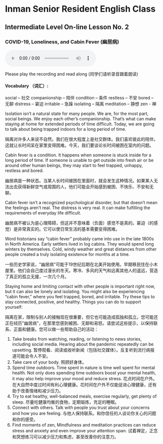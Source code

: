 
# Inman Senior Resident English Class
## Intermediate Level On-line Lesson No. 2

### COVID-19, Loneliness, and Cabin Fever (幽居病)

<audio controls>
  <source src="/bbc_lesson_cabin_fever_lesson 2.mp3" type="audio/mpeg">
  Your browser does not support the audio element.
</audio>

Please play the recording and read along (同学们请听录音跟着朗读)

#### Vocabulary （词汇）:
social – 社交
companionship – 陪伴
condition – 条件
restless – 不安
bored – 无聊
distress – 窘迫
irritable – 急躁
isolating – 隔离
meditation – 静想
zen - 禅


Isolation isn’t a natural state for many people. We are, for the most part, social beings. We enjoy each other’s companionship. That’s what can make staying at home for extended periods of time difficult. Today, we are going to talk about being trapped indoors for a long period of time.

隔离对许多人来说不自然。我们在很大程度上是社交群体。我们喜欢彼此的陪伴。这就让长时间呆在家里变得困难。今天，我们要谈论长时间被困在室内的问题。

Cabin fever is a condition. It happens when someone is stuck inside for a long period of time. If someone is unable to get outside into fresh air or be around other human beings, they may start to feel trapped, unhappy, restless and bored.

幽居病是一种状态。当某人长时间被困在里面时，就会发生这种情况。如果某人无法出去获得新鲜空气或周围的人，他们可能会开始感到被困、不快乐、不安和无聊。

Cabin fever isn’t a recognized psychological disorder, but that doesn’t mean the feelings aren’t real. The distress is very real. It can make fulfilling the requirements of everyday life difficult.

幽居病不被认为是心理障碍，但这并不意味着（负面）感觉不是真的。窘迫（的感觉）是非常真实的。它可以使日常生活的基本需要变得困难。

Word historians say “cabin fever” probably came into use in the late 1800s in North America. Early settlers lived in log cabins. They would spend long winters by themselves. Cold, windy weather and great distances from other people created a truly isolating existence for months at a time.

一些历史学家说，"幽居病"可能于19世纪后期在北美开始使用。早期移民住在小木屋里。他们会自己度过漫长的冬天。寒冷、多风的天气和远离其他人的遥远，营造了真正的孤立无援，一次几个月。

Staying home and limiting contact with other people is important right now, but it can also be lonely and isolating. You might also be experiencing “cabin fever,” where you feel trapped, bored, and irritable. Try these tips to stay connected, positive, and healthy.
Things you can do to support yourself:

隔离在家，限制与别人的接触现在很重要，但它也可能造成孤独和孤立。您可能还正在经历"幽居病"，在那里您感到被困、无聊和易怒。请尝试这些提示，以保持联系、正面和健康。您可以做一些帮助自己的活动：

1.	Take breaks from watching, reading, or listening to news stories, including social media. Hearing about the pandemic repeatedly can be upsetting. 
暂停观看、阅读或收听新闻（包括社交媒体）。反复听到流行病报道可能会令人不安。
2.	Take care of your body.
照顾好身体。
3.	Spend time outdoors. Time spent in nature is time well spent for mental health. Not only does spending time outdoors boost your mental health, it may also help improve your mood and reduce stress.
花点时间在户外。在大自然中度过时间有利心理健康。花时间在户外不仅能促进心理健康，还有助于改善情绪和减少压力。
4.	Try to eat healthy, well-balanced meals, exercise regularly, get plenty of sleep.
尽量吃健康均衡的食物，定期锻炼，充足的睡眠。
5.	Connect with others. Talk with people you trust about your concerns and how you are feeling.
与他人保持联系。和你信任的人谈论你关心的问题和你的感受。
6.	Find moments of zen, Mindfulness and meditation practices can reduce stress and anxiety and even improve your attention span.
试着禅定，正念和冥想练习可以减少压力和焦虑，甚至改善你的注意力。

